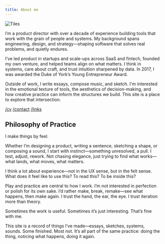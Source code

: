 ```yaml
---
title: About me
---
```


![Tiles](/img/posts/tiles.png)

I’m a product director with over a decade of experience building tools that work with the grain of people and systems. My background spans engineering, design, and strategy—shaping software that solves real problems, and quietly endures.

I’ve led product in startups and scale-ups across SaaS and fintech, founded my own venture, and helped teams align on what matters. I think in systems, care about craft, and trust intuition sharpened by data. In 2017, I was awarded the Duke of York’s Young Entrepreneur Award.

Outside of work, I write essays, compose music, and sketch. I'm interested in the emotional texture of tools, the aesthetics of decision-making, and how creative practice can inform the structures we build. This site is a place to explore that intersection.

[/cv](https://cv.mcclowes.com/)
[/contact](mailto:contact@mcclowes.com)
[/links](https://linktr.ee/mcclowes)

## Philosophy of Practice

I make things by feel.

Whether I’m designing a product, writing a sentence, sketching a shape, or composing a sound, I start with instinct—something unresolved, a pull. I test, adjust, rework. Not chasing elegance, just trying to find what works—what lands, what moves, what matters.

I think a lot about experience—not in the UX sense, but in the felt sense.
What does it feel like to use this? To read this? To be inside this?

Play and practice are central to how I work. I’m not interested in perfection or polish for its own sake. I’d rather make, break, remake—see what happens, then make again. I trust the hand, the ear, the eye. I trust iteration more than theory.

Sometimes the work is useful. Sometimes it’s just interesting. That’s fine with me.

This site is a record of things I’ve made—essays, sketches, systems, sounds.
Some finished. Most not. It’s all part of the same practice: doing the thing, noticing what happens, doing it again.

<!-- ---

🛠 This site is work in progress. There's not much here at the moment! 

In the meantime:
- 💻 You can check out my [code and projects](https://github.com/mcclowes?tab=repositories)
- 📄 My full CV is [here](https://cv.mcclowes.com/)
- 📸 I got a new camera and am [using Instagram more](https://www.instagram.com/mcclowes/)
- 🏡 I recently [bought a house and am doing it up](https://www.instagram.com/welcometothegrandparade/)
- ✍️ I occasionally write about [productivity and tech](https://mcclowes.substack.com/)

See more [links and social media](https://linktr.ee/mcclowes)... -->